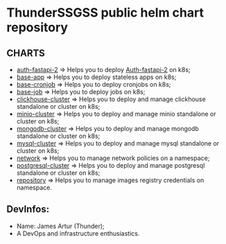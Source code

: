 # ThunderSSGSS public helm chart repository 

## CHARTS
* [auth-fastapi-2](./charts/auth-fastapi-2/) => Helps you to deploy [Auth-fastapi-2](https://github.com/ThunderSSGSS/Auth-fastapi-2) on k8s;
* [base-app](./charts/base-app/) => Helps you to deploy stateless apps on k8s;
* [base-cronjob](./base-cronjob/) => Helps you to deploy cronjobs on k8s;
* [base-job](./charts/base-job/) => Helps you to deploy jobs on k8s;
* [clickhouse-cluster](./charts/clickhouse-cluster/) => Helps you to deploy and manage clickhouse standalone or cluster on k8s;
* [minio-cluster](./charts/minio-cluster/) => Helps you to deploy and manage minio standalone or cluster on k8s;
* [mongodb-cluster](./charts/mongodb-cluster/) => Helps you to deploy and manage mongodb standalone or cluster on k8s;
* [mysql-cluster](./charts/mysql-cluster/) => Helps you to deploy and manage mysql standalone or cluster on k8s;
* [network](./charts/network/) => Helps you to manage network policies on a namespace;
* [postgresql-cluster](./charts/postgresql-cluster/) => Helps you to deploy and manage postgresql standalone or cluster on k8s;
* [repository](./charts/repository/) => Helps you to manage images registry credentials on namespace.

## DevInfos:
- Name: James Artur (Thunder);
- A DevOps and infrastructure enthusiastics.